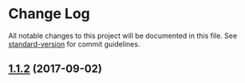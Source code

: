 # Change Log

All notable changes to this project will be documented in this file. See [standard-version](https://github.com/conventional-changelog/standard-version) for commit guidelines.

<a name="1.1.2"></a>
## [1.1.2](https://github.com/darkobits/interface/compare/v1.1.1...v1.1.2) (2017-09-02)
